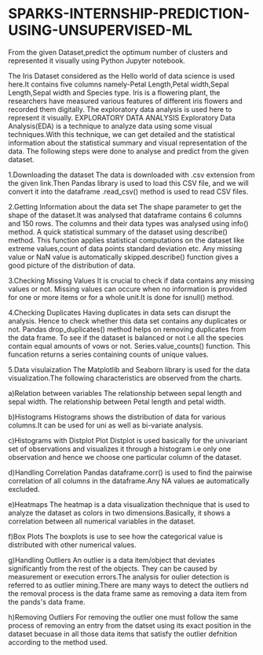 # SPARKS-INTERNSHIP-PREDICTION-USING-UNSUPERVISED-ML
From the given Dataset,predict the optimum number of clusters and represented it visually using Python Jupyter notebook.

The Iris Dataset considered as the Hello world of data science is used here.It contains five columns namely-Petal Length,Petal width,Sepal Length,Sepal width and Species type.
Iris is a flowering plant, the researchers have measured various features of different iris flowers and recorded them digitally.
The exploratory data analysis is used here to represent it visually.
EXPLORATORY DATA ANALYSIS
Exploratory Data Analysis(EDA) is a technique to analyze data using some visual techniques.With this technique, we can get detailed and the statistical information about the statistical summary and visual representation of the data.
The following steps were done to analyse and predict from the given dataset.

1.Downloading the dataset
The data is downloaded with .csv extension  from the given link.Then Pandas library is used to load this CSV file, and we will convert it into the dataframe .read_csv() method is used to read CSV files.

2.Getting Information about the data set
The shape parameter to get the shape of the dataset.It was analysed that dataframe contains 6 columns and 150 rows.
The columns and their data types was analysed using info() method.
A quick statistical summary of the dataset using describe() method.
This function applies statistical computations on the dataset like extreme values,count of data points standard deviation etc. 
Any missing value or NaN value is automatically skipped.describe() function gives a good picture of the distribution of data.


3.Checking Missing Values
It is crucial to check if data contains any missing values or not.
Missing values can occure when no information is provided for one or more items or for a whole unit.It is done for isnull() method.


4.Checking Duplicates
Having duplicates in data sets can disrupt the analysis.
Hence to check whether this data set contains any duplicates or not. 
Pandas drop_duplicates() method helps on removing duplicates from the data frame.
To see if the dataset is balanced or not i.e all the species contain equal amounts of vows or not. Series.value_counts() function.
This funcation returns a series containing counts of unique values.  


5.Data visulaization
The Matplotlib and Seaborn library is used for the data visualization.The following characteristics are observed from the charts.

 a)Relation between variables
   The relationship between sepal length and sepal width.
   The relationship between Petal length and petal width.
			
  b)Histograms
   Histograms shows the distribution of data for various columns.It can be used for uni as well as bi-variate analysis.
			
  c)Histograms with Distplot Plot
   Distplot is used basically for the univariant set of observations and visualizes it through a histogram i.e only one observation and hence we choose one particular column of the dataset.
			
  d)Handling Correlation
   Pandas dataframe.corr() is used to find the pairwise correlation of all columns in the dataframe.Any NA values ae automatically excluded.
			
  e)Heatmaps
   The heatmap is a data visualization thechnique that is used to analyze the dataset as colors in two dimensions.Basically, it shows a correlation between all numerical variables in the dataset.
			
  f)Box Plots
    The boxplots is use to see how the categorical value is distributed with other numerical values.
				
  g)Handling Outliers
    An outlier is a data item/object that deviates significantly from the rest of the objects. They can be caused by measurement or execution errors.The analysis for oulier detection is referred to as outlier mining.There are many ways to detect the outliers nd the removal process is the data frame same as removing a data item from the pands's data frame.
				
  h)Removing Outliers
    For removing the outlier one must follow the same process of removing an entry from the datset using its exact position in the dataset becuase in all those data items that satisfy the outlier defnition according to the method used.
 
   
    
   

